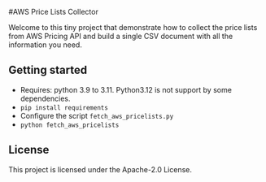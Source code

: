 #AWS Price Lists Collector

Welcome to this tiny project that demonstrate how to collect the price lists from AWS Pricing API and
build a single CSV document with all the information you need.


## Getting started

* Requires: python 3.9 to 3.11. Python3.12 is not support by some dependencies.
* `pip install requirements`
* Configure the script `fetch_aws_pricelists.py`
* `python fetch_aws_pricelists`


## License
This project is licensed under the Apache-2.0 License.
